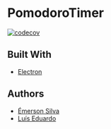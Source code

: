 # PomodoroTimer 
[![codecov](https://codecov.io/gh/SilvaEmerson/PomodoroTimer/branch/develop/graph/badge.svg)](https://codecov.io/gh/SilvaEmerson/PomodoroTimer)

## Built With
* [Electron](https://electronjs.org/)

## Authors 

- [Émerson Silva](https://github.com/SilvaEmerson)
- [Luís Eduardo](https://github.com/luiseduardogfranca)
